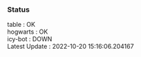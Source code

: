 ### Status


table : OK  
hogwarts : OK  
icy-bot : DOWN  
Latest Update : 2022-10-20 15:16:06.204167
